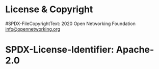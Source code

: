 # License & Copyright
#SPDX-FileCopyrightText: 2020 Open Networking Foundation <info@opennetworking.org>

# SPDX-License-Identifier: Apache-2.0

